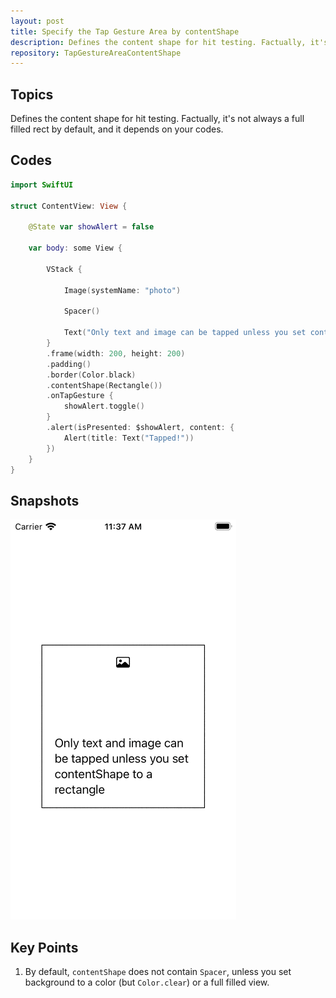 ```yaml
---
layout: post
title: Specify the Tap Gesture Area by contentShape
description: Defines the content shape for hit testing. Factually, it's not always a full filled rect by default, and it depends on your codes.
repository: TapGestureAreaContentShape
---
```


## Topics

Defines the content shape for hit testing. Factually, it's not always a full filled rect by default, and it depends on your codes.

## Codes

```swift
import SwiftUI

struct ContentView: View {
    
    @State var showAlert = false
    
    var body: some View {

        VStack {
            
            Image(systemName: "photo")
            
            Spacer()
            
            Text("Only text and image can be tapped unless you set contentShape to a rectangle")
        }
        .frame(width: 200, height: 200)
        .padding()
        .border(Color.black)
        .contentShape(Rectangle())
        .onTapGesture {
            showAlert.toggle()
        }
        .alert(isPresented: $showAlert, content: {
            Alert(title: Text("Tapped!"))
        })
    }
}
```

## Snapshots

![Tap Gesture Area Content Shape](/assets/2021-05-01-tap-gesture-area-content-shape.gif)

## Key Points

1. By default, `contentShape` does not contain `Spacer`, unless you set background to a color (but `Color.clear`) or a full filled view.
